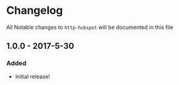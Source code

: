 # Changelog
All Notable changes to `http-hubspot` will be documented in this file

## 1.0.0 - 2017-5-30

### Added
- Initial release!